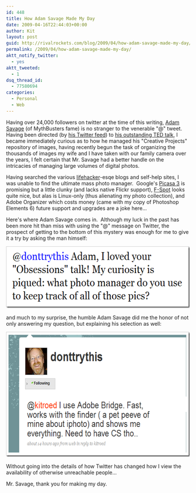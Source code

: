 ```yaml
---
id: 448
title: How Adam Savage Made My Day
date: 2009-04-16T22:44:03+00:00
author: Kit
layout: post
guid: http://rivalrockets.com/blog/2009/04/how-adam-savage-made-my-day/
permalink: /2009/04/how-adam-savage-made-my-day/
aktt_notify_twitter:
  - yes
aktt_tweeted:
  - 1
dsq_thread_id:
  - 77580694
categories:
  - Personal
  - Web
---
```

Having over 24,000 followers on twitter at the time of this writing, <a href="http://en.wikipedia.org/wiki/Adam_Savage" target="_blank">Adam Savage</a> (of MythBusters fame) is no stranger to the venerable "@" tweet.  Having been directed (by <a href="http://twitter.com/donttrythis" target="_blank">his Twitter feed</a>) to <a href="http://www.ted.com/index.php/talks/adam_savage_s_obsessions.html" target="_blank">his outstanding TED talk</a>, I became immediately curious as to how he managed his "Creative Projects" repository of images, having recently begun the task of organizing the thousands of images my wife and I have taken with our family camera over the years, I felt certain that Mr. Savage had a better handle on the intricacies of managing large volumes of digital photos.

Having searched the various <a href="http://lifehacker.com/372605/best-digital-photo-organizer" target="_blank">lifehacker</a>-esqe blogs and self-help sites, I was unable to find the ultimate mass photo manager.  Google's <a href="http://picasa.google.com/" target="_blank">Picasa 3</a> is promising but a little clunky (and lacks native Flickr support), <a href="http://f-spot.org/" target="_blank">F-Spot</a> looks quite nice, but alas is Linux-only (thus alienating my photo collection), and Adobe Organizer which costs money (came with my copy of Photoshop Elements 6) future support and upgrades are a joke here...

Here's where Adam Savage comes in.  Although my luck in the past has been more hit than miss with using the "@" message on Twitter, the prospect of getting to the bottom of this mystery was enough for me to give it a try by asking the man himself:

[<img style="border-right: 0px; border-top: 0px; border-left: 0px; border-bottom: 0px" src="/content/2009/04/image1.png" border="0" alt="" width="561" height="169" />](http://twitter.com/kitroed/status/1476501801)

and much to my surprise, the humble Adam Savage did me the honor of not only answering my question, but explaining his selection as well:

[<img style="border-right: 0px; border-top: 0px; border-left: 0px; border-bottom: 0px" src="/content/2009/04/donttrythis-reply1.png" border="0" alt="donttrythis_reply" width="620" height="342" />](http://twitter.com/donttrythis/status/1476935105)

Without going into the details of how Twitter has changed how I view the availability of otherwise unreachable people...

Mr. Savage, thank you for making my day.